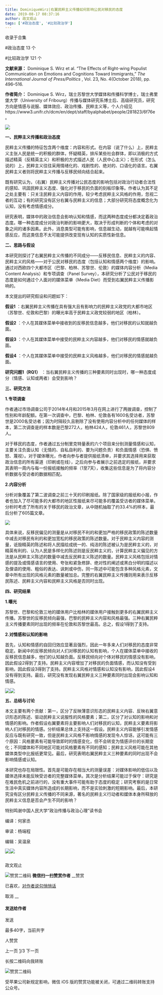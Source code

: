 ```yaml
---
title: DominiqueWirz|右翼民粹主义传播如何影响公民对移民的态度
date: 2019-08-17 08:37:16
author: 政文观止
tags: ['#政治态度', '#比较政治学']
---
```



收录于合集

#政治态度 13 个

#比较政治学 121 个

**文献来源：** Dominique S. Wirz et al. “The Effects of Right-wing Populist
Communication on Emotions and Cognitions Toward Immigrants,” _The
International Journal of Press/Politics_ , Vol. 23, No. 4(October 2018), pp.
496–516.

 **作者简介：** Dominique S. Wirz，瑞士苏黎世大学媒体和传播科学博士，瑞士弗里堡大学（University of
Fribourg）传播与媒体研究系博士后、高级研究员，研究方向是情感与说服、媒体效应、政治传播、民粹主义等，个人介绍见https://www3.unifr.ch/dcm/en/dept/staff/byalphabet/people/281823/6f76e。

![](/images/400/2.jpeg)

  

  

  

 **一、民粹主义传播和政治态度**

  

民粹主义传播的特征包含两个维度：内容和形式。在内容（说了什么）上，民粹主义主张人民是统一的积极的群体，怀疑精英，排斥某些社会群体，即以消极的方式描述精英（反精英主义）和积极的方式描述人民（人民中心主义）；在形式（怎么说的）上，民粹主义往往采用情绪化的、戏剧性的、绝对的、口语化的语言。右翼民粹主义者则将民粹主义传播与反移民倾向结合起来。

  

既有研究认为，（右翼）民粹主义传播对公民态度的影响包括对政治行动者合法性的感知、巩固民粹主义态度、强化对于移民的负面的刻板印象等。作者认为其不足之处主要有：只关注民粹主义内容的作用，较少考虑民粹主义风格的作用，忽视二者的互动；有的研究没有区分右翼与民粹主义的信息；大部分研究将态度概念化为认知，没有考虑情感成分。

  

研究表明，媒体中的政治信息会影响认知和情感，而这两种态度成分都决定着政治态度。哪一种态度成分对政治判断的影响更大，取决于形成判断的个体和考虑的对象之间的诸多因素。此外，消息类型可能有影响，信息越生动，就越有可能唤起情感反应，而这类信息不太可能提供改变现有认知的实质性新信息。

  

 **二、思路与假设**

  

本研究则探讨了右翼民粹主义传播的不同成分——反移民信息、民粹主义的内容、民粹主义的风格——对于公民对移民的态度（包括认知和情感两个维度）的影响。通过对西欧四个大都市区（巴黎、柏林、苏黎世、伦敦）的媒体内容分析（Media
Content Analysis）和专项调查（Panel Survey），本研究分析了公民对于移民的态度是如何通过个人面对的媒体菜单（Media
Diet）而受到右翼民粹主义传播影响的。

  

本文提出的研究假设和问题如下：

 **假设1** ：右翼民粹主义传播在具有强大且有影响力的民粹主义政党的大都市地区（苏黎世、伦敦和巴黎）的曝光率高于民粹主义政党较弱的地区（柏林）。

 **假设2** ：个人在其媒体菜单中接收到的反移民信息越多，他们对移民的认知就越负面。

 **假设3** ：个人在其媒体菜单中接受的民粹主义内容越多，他们对移民的情感就越负面。

 **假设4** ：个人在其媒体菜单中接受的民粹主义风格越多，他们对移民的情感就越负面。

 **研究问题1（RQ1）** ：当右翼民粹主义传播的三种要素同时出现时，哪一种态度成分（情感、认知或两者）会受到影响？

  

 **三、研究方法**

  

 **1.专项调查**

作者通过市场调查公司于2014年4月和2015年3月在网上进行了两拨调查，控制了性别和年龄配额。在第一次调查中，巴黎、柏林、伦敦各有1600名受访者，苏黎世是2000名受访者；因为时隔较久且剔除了没有使用内容分析中的任何媒体的样本，第二次调查是的样本数是巴黎272人，柏林424人，伦敦461人，苏黎世809人。

  

对于移民的态度，作者通过五分制里克特量表的六个项目来分别测量情感和认知，主要关注负面认知（无情的、自私自利的、要为问题负责）和负面情感（恐惧、愤怒、蔑视）。对于媒体曝光，作者向参与者提供报纸清单，并要求其选择用来获取政治信息的所有渠道（印刷或在线），之后向参与者展示之前选定的报纸，并要求其表明一周内与每一份报纸接触的频率（1至7天），收集这些信息是为了将内容分析数据与受访者的数据相匹配。

  

 **2.内容分析**

分析对象覆盖了第二波调查之前三十天的印刷报纸。除了国家级的报纸和小报，作者也加入了尽可能多的大都市的地区性报纸来尽可能多的覆盖受访者的媒体菜单。分析时考虑了所有的关于移民的政治文章，从中随机抽取了约33.4%的样本，最后分析了605篇文章。

![](/images/400/3.png)

具体来说，反移民偏见的测量是从对移民不利的和更加严格的移民政策的陈述数量中减去对移民有利的和更加宽松的移民政策的陈述数量。对于民粹主义内容的测量，诋毁精英的陈述和将人民描绘成统一的、纯洁的陈述被认为是民粹主义的，对精英有利的、认为人民是多样化的陈述则是反民粹主义的，计算民粹主义偏见的方法是从民粹主义陈述的数量中减去反民粹主义陈述的数量。民粹主义风格包括对情感的提及或情感语言的使用、夸张和紧急修辞、绝对性的阐述或黑白分明的描述以及俚语的使用、粗俗的表达、讽刺或中伤，同一陈述中可能包含多种风格元素，文章中所有出现的风格元素的数量被加总。完整的右翼民粹主义传播则用来表示反移民陈述、民粹主义内容和民粹主义风格是否同时出现。

  

 **四、研究结果**

  

 **1.曝光**

苏黎世、巴黎和伦敦三地的媒体用户比柏林的媒体用户接触到更多的右翼民粹主义传播。苏黎世的反移民倾向最强，巴黎的民粹主义内容和风格最强。三种右翼民粹主义传播要素同时出现的频率在伦敦和苏黎世最高。总之，假设1得到了支持。

  

 **2.对情感和认知的影响**

首先，认知和情感的自回归效应显著且强烈，因此一年多来人们对移民的态度非常稳定。新闻中的反移民倾向对人们对移民的认知有影响，个人在媒体菜单中接收的反移民信息越多，他们的认知越负面。反移民倾向对个体对移民的情感没有影响，因此假设2得到了支持。民粹主义内容增加了对移民的负面情感，而认知没有受到影响，因此假设3得到了支持。民粹主义风格对情感和认知没有影响，因此假设4没有得到支持。最后，研究没有发现右翼民粹主义三种要素同时出现会影响认知和情感。

![](/images/400/4.png)![](/images/400/5.png)  

 **五、总结与讨论**

  

本文主要有两个贡献：第一，区分了反映薄意识形态的民粹主义内容、反映右翼意识形态的陈述、驱动民粹主义说服性的风格要素；第二，区分了对认知的影响和对情感的影响。作者假设右翼要素将主要影响人们对移民的认知，民粹主义要素将影响人们对移民的情感。分析结果总体上支持这一假设。民粹主义内容能够引发情感反应与既有研究一致，但是民粹主义风格不影响情感的发现令人惊讶。这可能有三个原因：风格要素有可能导致即时的情感变化，但不会转变为情感评价的长期变化；不同媒体和不同地区可能对风格要素有不同的感知；民粹主义风格可能在其他媒体类型中比报纸更常见。最后，研究表明右翼民粹主义三种要素的同时出现不会影响情感或认知。  

  

本研究也存在局限性。首先是可能存在相当大的测量误差：对媒体影响的低估以及媒体选择未能反映受访者的完整媒体菜单。其次是分析结果可能过于保守：研究是在难民危机之前进行的，没有重大事件可能有助于态度的稳定；研究考察的是日常生活中真实媒体内容所造成的长期影响，而不是实验刺激的短期影响。最后，本研究没有区分民粹主义传播的不同来源，著名的民粹主义行动者和媒体本身所释放的民粹主义信息是否会产生不同的影响？

  

特别鸣谢中国人民大学“政治传播与政治心理”读书会

  

编译：何家丞

审读：杨端程

编辑：吴温泉

![](/images/400/6.jpeg)![](/images/400/7.jpeg)

![]()

政文观止

![赞赏二维码]() **微信扫一扫赞赏作者** __赞赏

已喜欢，[对作者说句悄悄话](javascript:;)

取消 __

#### 发送给作者

发送

最多40字，当前共字

[](javascript:;) 人赞赏

上一页 [1](javascript:;)/3 下一页

长按二维码向我转账

![赞赏二维码]()

受苹果公司新规定影响，微信 iOS 版的赞赏功能被关闭，可通过二维码转账支持公众号。

